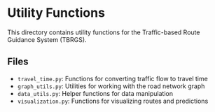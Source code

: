 # Utility Functions

This directory contains utility functions for the Traffic-based Route Guidance System (TBRGS).

## Files

- `travel_time.py`: Functions for converting traffic flow to travel time
- `graph_utils.py`: Utilities for working with the road network graph
- `data_utils.py`: Helper functions for data manipulation
- `visualization.py`: Functions for visualizing routes and predictions
